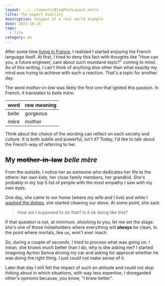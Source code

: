 ```yaml
---
layout: ../../layouts/BlogPostLayout.astro
title: The expert humility
description: Snippet of a real world example
date: 2023-10-16
tags: 
  - life
category: me
---
```


After some time [living in France](living-in-france-changed-my-life), I realized I started enjoying the French language itself. At first, I tried to deny this fact with thoughts like "How can you, a future engineer, care about such mundane topic?" coming to mind. As of this writing, I can't think of anything else other than what exactly my mind was trying to achieve with such a reaction. That's a topic for another day.

The word *mother-in-law* was likely the first one that ignited this passion. In French, it translates to *belle mère*.

| word  | raw meaning |
|-------|-------------|
| belle | gorgeous    |
| mère  | mother      |


Think about the choice of the wording can reflect on each society and culture. It is both subtle and powerful, isn't it? Today, I'd like to talk about the French-way of referring to her.


## My ~~mother-in-law~~ *belle mère*

From the outside, I notice her as someone who dedicates her life to the others: her own kids, her close family members, her grandkid. She's probably in my top 5 list of people with the most empathy I saw with my own eyes.

One day, she came to our home (where my wife and I live) and while I [washed the dishes](the-joy-of-washing-the-dishes), she started cleaning our stove. At some point, she said:

> How am I supposed to do that? Is it ok doing like this?

If that question is not, at minimum, shocking to you, let me set the stage: she's one of those holseholders where everything will **always** be clean, to the point where mortals, like us, won't ever reach.

So, during a couple of seconds, I tried to process what was going on. I mean, she knows much better than I do, why is she asking me? I started imagining Ayrton Senna driving my car and asking for approval whether he was doing the right thing. I just could not make sense of it.

Later that day I still felt the impact of such an attitude and could not stop thiking about in which situations, with way less expertise, I disregarded other's opinions because, you know, "I knew better". 
